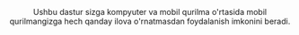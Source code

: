 <center>Ushbu dastur sizga kompyuter va mobil qurilma o'rtasida mobil qurilmangizga hech qanday ilova o'rnatmasdan foydalanish imkonini beradi.</center>
